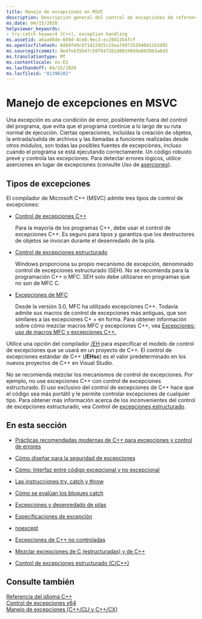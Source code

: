 ```yaml
---
title: Manejo de excepciones en MSVC
description: Descripción general del control de excepciones de referencia de idioma C++.
ms.date: 04/15/2020
helpviewer_keywords:
- try-catch keyword [C++], exception handling
ms.assetid: a6aa08de-669d-4ce8-9ec3-ec20d1354fcf
ms.openlocfilehash: 0d60f49c6f1412925c19aaf497352940411b5d92
ms.sourcegitcommit: 0e4feb35b47c507947262d00349d4a893863a6d3
ms.translationtype: MT
ms.contentlocale: es-ES
ms.lasthandoff: 04/15/2020
ms.locfileid: "81396282"
---
```

# <a name="exception-handling-in-msvc"></a>Manejo de excepciones en MSVC

Una excepción es una condición de error, posiblemente fuera del control del programa, que evita que el programa continúe a lo largo de su ruta normal de ejecución. Ciertas operaciones, incluidas la creación de objetos, la entrada/salida de archivos y las llamadas a funciones realizadas desde otros módulos, son todas las posibles fuentes de excepciones, incluso cuando el programa se está ejecutando correctamente. Un código robusto prevé y controla las excepciones. Para detectar errores lógicos, utilice aserciones en lugar de excepciones (consulte Uso de [aserciones](/visualstudio/debugger/c-cpp-assertions)).

## <a name="kinds-of-exceptions"></a>Tipos de excepciones

El compilador de Microsoft C++ (MSVC) admite tres tipos de control de excepciones:

- [Control de excepciones C++](errors-and-exception-handling-modern-cpp.md)

   Para la mayoría de los programas C++, debe usar el control de excepciones C++. Es seguro para tipos y garantiza que los destructores de objetos se invocan durante el desenredado de la pila.

- [Control de excepciones estructurado](structured-exception-handling-c-cpp.md)

   Windows proporciona su propio mecanismo de excepción, denominado control de excepciones estructurado (SEH). No se recomienda para la programación C++ o MFC. SEH solo debe utilizarse en programas que no son de MFC C.

- [Excepciones de MFC](../mfc/exception-handling-in-mfc.md)

   Desde la versión 3.0, MFC ha utilizado excepciones C++. Todavía admite sus macros de control de excepciones más antiguas, que son similares a las excepciones C+ + en forma. Para obtener información sobre cómo mezclar macros MFC y excepciones C++, vea [Excepciones: uso de macros MFC y excepciones C++.](../mfc/exceptions-using-mfc-macros-and-cpp-exceptions.md)

Utilice una opción del compilador [/EH](../build/reference/eh-exception-handling-model.md) para especificar el modelo de control de excepciones que se usará en un proyecto de C++. El control de excepciones estándar de C++ (**/EHsc**) es el valor predeterminado en los nuevos proyectos de C++ en Visual Studio.

No se recomienda mezclar los mecanismos de control de excepciones. Por ejemplo, no use excepciones C++ con control de excepciones estructurado. El uso exclusivo del control de excepciones de C++ hace que el código sea más portátil y le permite controlar excepciones de cualquier tipo. Para obtener más información acerca de los inconvenientes del control de excepciones estructurado, vea Control de [excepciones estructurado](structured-exception-handling-c-cpp.md).

## <a name="in-this-section"></a>En esta sección

- [Prácticas recomendadas modernas de C++ para excepciones y control de errores](errors-and-exception-handling-modern-cpp.md)

- [Cómo diseñar para la seguridad de excepciones](how-to-design-for-exception-safety.md)

- [Cómo: Interfaz entre código excepcional y no excepcional](how-to-interface-between-exceptional-and-non-exceptional-code.md)

- [Las instrucciones try, catch y throw](try-throw-and-catch-statements-cpp.md)

- [Cómo se evalúan los bloques catch](how-catch-blocks-are-evaluated-cpp.md)

- [Excepciones y desenredado de pilas](exceptions-and-stack-unwinding-in-cpp.md)

- [Especificaciones de excepción](exception-specifications-throw-cpp.md)

- [noexcept](noexcept-cpp.md)

- [Excepciones de C++ no controladas](unhandled-cpp-exceptions.md)

- [Mezclar excepciones de C (estructuradas) y de C++](mixing-c-structured-and-cpp-exceptions.md)

- [Control de excepciones estructurado (C/C++)](structured-exception-handling-c-cpp.md)

## <a name="see-also"></a>Consulte también

[Referencia del idioma C++](cpp-language-reference.md)</br>
[Control de excepciones x64](../build/exception-handling-x64.md)</br>
[Manejo de excepciones (C++/CLI y C++/CX)](../extensions/exception-handling-cpp-component-extensions.md)
